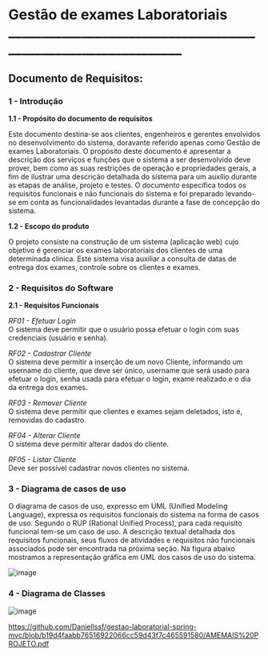# Gestão de exames Laboratoriais _______________________________________________________________

## Documento de Requisitos:

### **1 - Introdução**

**1.1 - Propósito do documento de requisitos**

Este documento destina-se aos clientes, engenheiros e gerentes envolvidos no desenvolvimento do sistema, doravante referido apenas como Gestão de exames Laboratoriais. O propósito deste documento é apresentar a descrição dos serviços e funções que o sistema a ser desenvolvido deve prover, bem como as suas restrições de operação e propriedades gerais, a fim de ilustrar uma descrição detalhada do sistema para um auxílio durante as etapas de análise, projeto e testes. O documento especifica todos os requisitos funcionais e não funcionais do sistema e foi preparado levando-se em conta as funcionalidades levantadas durante a fase de concepção do sistema.

**1.2 - Escopo do produto**

O projeto consiste na construção de um sistema (aplicação web) cujo objetivo é gerenciar os exames laboratoriais dos clientes de uma determinada clínica. Este sistema visa auxiliar a consulta de datas de entrega dos exames, controle sobre os clientes e exames.

### **2 - Requisitos do Software**

**2.1 - Requisitos Funcionais**

_RF01 - Efetuar Login_    
  O sistema deve permitir que o usuário possa efetuar o login com suas credenciais (usuário e senha).
  
_RF02 - Cadastrar Cliente_  
  O sistema deve permitir a inserção de um novo Cliente, informando um username do cliente, que deve ser único, username que será usado para efetuar o login, senha usada para efetuar o login, exame realizado e o dia da entrega dos exames.
  
_RF03 - Remover Cliente_  
  O sistema deve permitir que clientes e exames sejam deletados, isto é, removidas do cadastro.
  
_RF04 - Alterar Cliente_  
  O sistema deve permitir alterar dados do cliente.
  
_RF05 - Listar Cliente_  
  Deve ser possível cadastrar novos clientes no sistema.
  
### **3 - Diagrama de casos de uso**

O diagrama de casos de uso, expresso em UML (Unified Modeling Language), expressa os requisitos funcionais do sistema na forma de casos de uso. Segundo o RUP (Rational Unified Process), para cada requisito funcional tem-se um caso de uso. A descrição textual detalhada dos requisitos funcionais, seus fluxos de atividades e requisitos não funcionais associados pode ser encontrada na próxima seção. Na figura abaixo mostramos a representação gráfica em UML dos casos de uso do sistema.

![image](https://user-images.githubusercontent.com/82054649/125010999-07e56380-e03e-11eb-8302-0a078f384d57.png)

### **4 - Diagrama de Classes**

![image](https://user-images.githubusercontent.com/82054649/125011108-35caa800-e03e-11eb-9cc2-ec2a44bab262.png)

https://github.com/Daniellssf/gestao-laboratorial-spring-mvc/blob/b19d4faabb76516922066cc59d43f7c465591580/AMEMAIS%20PROJETO.pdf

